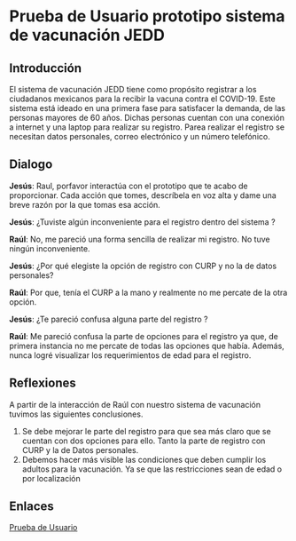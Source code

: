 # Prueba de Usuario prototipo sistema de vacunación JEDD

## Introducción

El sistema de vacunación JEDD tiene como propósito registrar a los ciudadanos mexicanos para la recibir la vacuna contra el COVID-19. 
Este sistema está ideado en una primera fase para satisfacer la demanda, de las personas mayores de 60 años. 
Dichas personas cuentan con una conexión a internet y una laptop para realizar su registro. 
Parea realizar el registro se necesitan datos personales, correo electrónico y un número telefónico. 

## Dialogo

**Jesús**: Raul, porfavor interactúa con el prototipo que te acabo de proporcionar. Cada acción que tomes, descríbela en voz alta y 
dame una breve razón por la que tomas esa acción.

**Jesús**: ¿Tuviste algún inconveniente para el registro dentro del sistema ?

**Raúl**: No, me pareció una forma sencilla de realizar mi registro. No tuve ningún inconveniente.

**Jesús**: ¿Por qué elegiste la opción de registro con CURP y no la de datos personales?

**Raúl**: Por que, tenía el CURP a la mano y realmente no me percate de la otra opción.

**Jesús**: ¿Te pareció confusa alguna parte del registro ?

**Raúl**: Me pareció confusa la parte de opciones para el registro ya que, de primera instancia no me percate de todas las opciones que había. Además, nunca 
logré visualizar los requerimientos de edad para el registro.

## Reflexiones 

A partir de la interacción de Raúl con nuestro sistema de vacunación tuvimos las siguientes conclusiones.

1. Se debe mejorar le parte del registro para que sea más claro que se cuentan con dos opciones para ello. 
Tanto la parte de registro con CURP y la de Datos personales.  
2. Debemos hacer más visible las condiciones que deben cumplir los adultos para la vacunación. Ya se que las restricciones sean de edad o por localización

## Enlaces

[Prueba de Usuario](https://youtu.be/sLBiPI6rQko)
